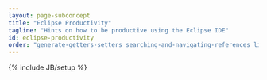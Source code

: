 ```yaml
---
layout: page-subconcept
title: "Eclipse Productivity"
tagline: "Hints on how to be productive using the Eclipse IDE"
id: eclipse-productivity
order: "generate-getters-setters searching-and-navigating-references linked-resources"
---
```

{% include JB/setup %}
